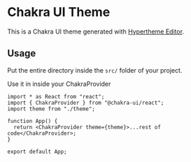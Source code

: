 # Chakra UI Theme

This is a Chakra UI theme generated with [Hypertheme Editor](https://hyperthe.me).

## Usage

Put the entire directory inside the `src/` folder of your project.

Use it in inside your ChakraProvider

```tsx
import * as React from "react";
import { ChakraProvider } from "@chakra-ui/react";
import theme from "./theme";

function App() {
  return <ChakraProvider theme={theme}>...rest of code</ChakraProvider>;
}

export default App;
```
